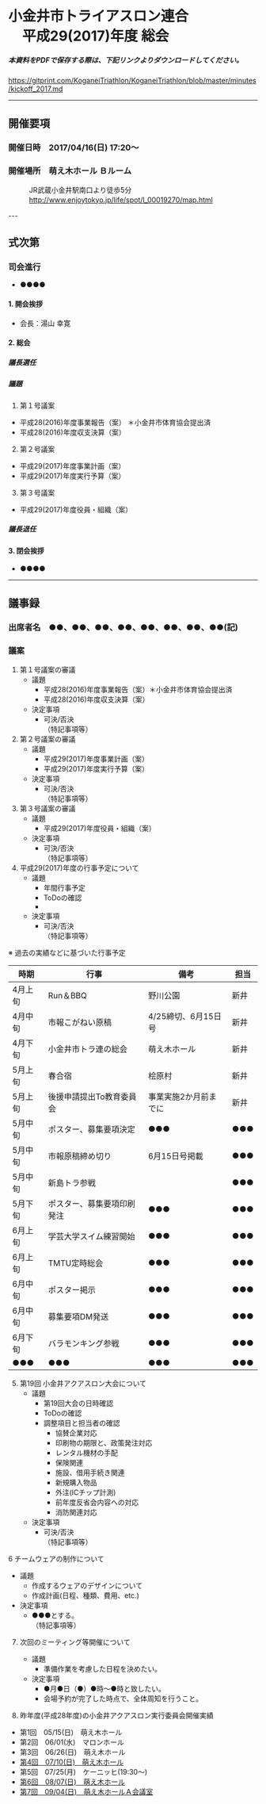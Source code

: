 # 小金井市トライアスロン連合<br>　平成29(2017)年度 総会  
##### 本資料をPDFで保存する際は、下記リンクよりダウンロードしてください。
https://gitprint.com/KoganeiTriathlon/KoganeiTriathlon/blob/master/minutes/kickoff_2017.md

---

## 開催要項
### 開催日時　2017/04/16(日) 17:20～  
### 開催場所　萌え木ホール Ｂルーム     
　　　JR武蔵小金井駅南口より徒歩5分  
　　　http://www.enjoytokyo.jp/life/spot/l_00019270/map.html  

---  

## 式次第  
### 司会進行  
* ●●●●  
#### 1. 開会挨拶  
* 会長：湯山 幸寛  
#### 2. 総会  
##### 議長選任  
##### 議題 
1. 第１号議案
  * 平成28(2016)年度事業報告（案） ＊小金井市体育協会提出済  
  * 平成28(2016)年度収支決算（案）  
2. 第２号議案
  * 平成29(2017)年度事業計画（案）   
  * 平成29(2017)年度実行予算（案）  
3. 第３号議案
  * 平成29(2017)年度役員・組織（案）   
##### 議長退任  
#### 3. 閉会挨拶  
* ●●●●  

---

## 議事録  
### 出席者名　●●、●●、●●、●●、●●、●●、●●、●●(記)  

### 議案  
1. 第１号議案の審議  
   * 議題  
     + 平成28(2016)年度事業報告（案）＊小金井市体育協会提出済  
     + 平成28(2016)年度収支決算（案）  
   * 決定事項  
     + 可決/否決  
       （特記事項等）  
2. 第２号議案の審議  
   * 議題  
     + 平成29(2017)年度事業計画（案）  
     + 平成29(2017)年度実行予算（案）  
   * 決定事項  
     + 可決/否決  
       （特記事項等）  
3. 第３号議案の審議    
   * 議題  
     + 平成29(2017)年度役員・組織（案）  
   * 決定事項  
     + 可決/否決  
       （特記事項等）  
4. 平成29(2017)年度の行事予定について  
   * 議題  
     + 年間行事予定  
     + ToDoの確認
     + 
   * 決定事項  
     + 可決/否決  
       （特記事項等）  

※ 過去の実績などに基づいた行事予定

|時期|行事|備考|担当|
|---|---|---|---|
|4月上旬|Run＆BBQ|野川公園|新井|
|4月中旬|市報こがねい原稿|4/25締切、6月15日号|新井|
|4月下旬|小金井市トラ連の総会|萌え木ホール|新井|
|5月上旬|春合宿|桧原村|新井|
|5月上旬|後援申請提出To教育委員会|事業実施2か月前までに|新井|
|5月中旬|ポスター、募集要項決定|●●●|●●●|
|5月中旬|市報原稿締め切り|6月15日号掲載|●●●|
|5月中旬|新島トラ参戦||●●●|
|5月下旬|ポスター、募集要項印刷発注|●●●|●●●|
|6月上旬|学芸大学スイム練習開始|●●●|●●●|
|6月上旬|TMTU定時総会|●●●|●●●|
|6月中旬|ポスター掲示|●●●|●●●|
|6月中旬|募集要項DM発送|●●●|●●●|
|6月下旬|バラモンキング参戦|●●●|●●●|
|●●●|●●●|●●●|●●●|

5. 第19回 小金井アクアスロン大会について     
   * 議題  
     + 第19回大会の日時確認  
     + ToDoの確認
     + 調整項目と担当者の確認  
       - 協賛企業対応  
       - 印刷物の期限と、政策発注対応  
       - レンタル機材の手配  
       - 保険関連  
       - 施設、借用手続き関連  
       - 新規購入物品  
       - 外注(ICチップ計測)  
       - 前年度反省会内容への対応  
       - 消防関連対応  
   * 決定事項  
     + 可決/否決  
       （特記事項等）  

6 チームウェアの制作について  
   * 議題  
     + 作成するウェアのデザインについて  
     + 作成計画(日程、種類、費用、etc.)
   * 決定事項  
     + ●●●とする。  
       （特記事項等）  

7. 次回のミーティング等開催について  
   * 議題  
     + 準備作業を考慮した日程を決めたい。  
   * 決定事項  
     + ●月●日（●）●時～●時と致したい。  
     + 会場予約が完了した時点で、全体周知を行うこと。   

8. 昨年度(平成28年度)の小金井アクアスロン実行委員会開催実績   

  * 第1回　05/15(日)　萌え木ホール   
  * 第2回　06/01(水)　マロンホール  
  * 第3回　06/26(日)　萌え木ホール  
  * [第4回　07/10(日)　萌え木ホール](../../KoganeiAquathlon/minutes/20160710.md "議事録を参照する。")  
  * 第5回　07/25(月)　ケーニッヒ(19:30～)  
  * [第6回　08/07(日)　萌え木ホール](./20160807.md "議事録を参照する。")  
  * [第7回　09/04(日)　萌え木ホールＡ会議室](2016反省会.md "議事録を参照する。")  
